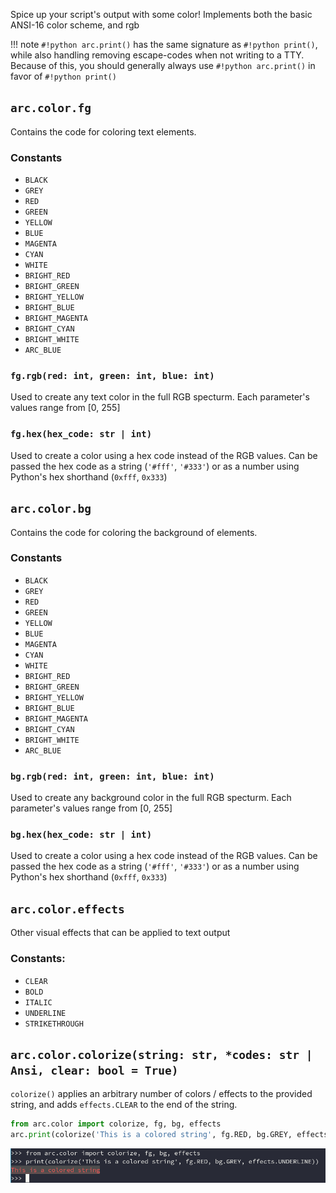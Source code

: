Spice up your script's output with some color! Implements both the basic ANSI-16 color scheme, and rgb

!!! note
    `#!python arc.print()` has the same signature as `#!python print()`, while
    also handling removing escape-codes when not writing to a TTY. Because of this,
    you should generally always use `#!python arc.print()` in favor of `#!python print()`



## `arc.color.fg`
Contains the code for coloring text elements.

### Constants
- `BLACK`
- `GREY`
- `RED`
- `GREEN`
- `YELLOW`
- `BLUE`
- `MAGENTA`
- `CYAN`
- `WHITE`
- `BRIGHT_RED`
- `BRIGHT_GREEN`
- `BRIGHT_YELLOW`
- `BRIGHT_BLUE`
- `BRIGHT_MAGENTA`
- `BRIGHT_CYAN`
- `BRIGHT_WHITE`
- `ARC_BLUE`

### `fg.rgb(red: int, green: int, blue: int)`
Used to create any text color in the full RGB specturm. Each parameter's values range from [0, 255]

### `fg.hex(hex_code: str | int)`
Used to create a color using a hex code instead of the RGB values. Can be passed the hex code as a string (`'#fff'`, `'#333'`) or as a number using Python's hex shorthand (`0xfff`, `0x333`)

## `arc.color.bg`
Contains the code for coloring the background of elements.

### Constants
- `BLACK`
- `GREY`
- `RED`
- `GREEN`
- `YELLOW`
- `BLUE`
- `MAGENTA`
- `CYAN`
- `WHITE`
- `BRIGHT_RED`
- `BRIGHT_GREEN`
- `BRIGHT_YELLOW`
- `BRIGHT_BLUE`
- `BRIGHT_MAGENTA`
- `BRIGHT_CYAN`
- `BRIGHT_WHITE`
- `ARC_BLUE`


### `bg.rgb(red: int, green: int, blue: int)`
Used to create any background color in the full RGB specturm. Each parameter's values range from [0, 255]

### `bg.hex(hex_code: str | int)`
Used to create a color using a hex code instead of the RGB values. Can be passed the hex code as a string (`'#fff'`, `'#333'`) or as a number using Python's hex shorthand (`0xfff`, `0x333`)

## `arc.color.effects`
Other visual effects that can be applied to text output

### Constants:
- `CLEAR`
- `BOLD`
- `ITALIC`
- `UNDERLINE`
- `STRIKETHROUGH`


## `arc.color.colorize(string: str, *codes: str | Ansi, clear: bool = True)`
`colorize()` applies an arbitrary number of colors / effects to the provided string, and adds `effects.CLEAR` to the end of the string.
```py
from arc.color import colorize, fg, bg, effects
arc.print(colorize('This is a colored string', fg.RED, bg.GREY, effects.UNDERLINE))
```
![Output](../img/colored-output.png)